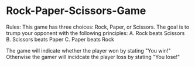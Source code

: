 # Rock-Paper-Scissors-Game
Rules:
This game has three choices: Rock, Paper, or Scissors.
The goal is to trump your opponent with the following principles: 
A. Rock beats Scissors
B. Scissors beats Paper
C. Paper beats Rock

The game will indicate whether the player won by stating "You win!"
Otherwise the gamer will incidcate the player loss by stating "You lose!"

